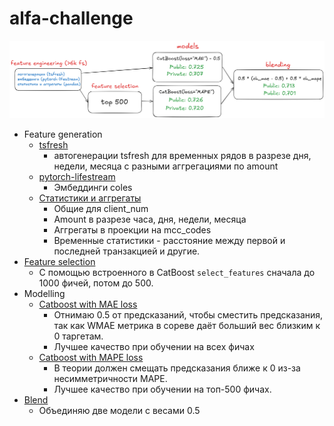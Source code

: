 # alfa-challenge

![alt text](docs/image.png)

- Feature generation
  - [tsfresh](alfa_challenge/features_tsfresh.ipynb)
    - автогенерации tsfresh для временных рядов в разрезе дня, недели, месяца с разными аггрегациями по amount
  - [pytorch-lifestream](alfa_challenge/features_coles.ipynb)
    - Эмбеддинги coles
  - [Статистики и аггрегаты](alfa_challenge/features_aggs.ipynb)
    - Общие для client_num
    - Amount в разрезе часа, дня, недели, месяца
    - Аггрегаты в проекции на mcc_codes
    - Временные статистики - расстояние между первой и последней транзакцией и другие.
- [Feature selection](alfa_challenge/feature_selection.ipynb)
  - С помощью встроенного в CatBoost `select_features` сначала до 1000 фичей, потом до 500.
- Modelling
  - [Catboost with MAE loss](alfa_challenge/modelling_catboost_MAE.ipynb)
    - Отнимаю 0.5 от предсказаний, чтобы сместить предсказания, так как WMAE метрика в сореве даёт больший вес близким к 0 таргетам.
    - Лучшее качество при обучении на всех фичах
  - [Catboost with MAPE loss](alfa_challenge/modelling_catboost_MAPE.ipynb)
    - В теории должен смещать предсказания ближе к 0 из-за несимметричности MAPE.
    - Лучшее качество при обучении на топ-500 фичах.
- [Blend](alfa_challenge/final_blend.ipynb)
  - Объединяю две модели с весами 0.5
